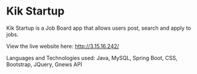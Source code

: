 # Kik Startup

Kik Startup is a Job Board app that allows users post, search and apply to jobs.

View the live website here: http://3.15.16.242/

Languages and Technologies used: Java, MySQL, Spring Boot, CSS, Bootstrap, JQuery, Gnews API

